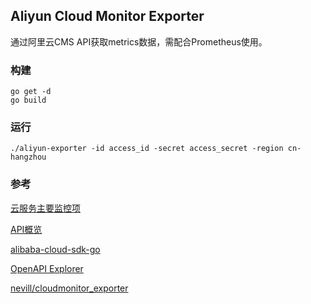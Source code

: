 ## Aliyun Cloud Monitor Exporter

通过阿里云CMS API获取metrics数据，需配合Prometheus使用。



### 构建

```
go get -d
go build
```



### 运行

```
./aliyun-exporter -id access_id -secret access_secret -region cn-hangzhou
```



### 参考

[云服务主要监控项](https://www.alibabacloud.com/help/zh/doc-detail/28619.htm?spm=a2c63.p38356.b99.119.1c4f38f4vw6wdV#title-ykw-yt8-lus)

[API概览](https://help.aliyun.com/document_detail/28617.html?spm=a2c4g.11186623.6.710.401d7084DesZNh)

[alibaba-cloud-sdk-go](https://github.com/aliyun/alibaba-cloud-sdk-go)

[OpenAPI Explorer](https://api.aliyun.com/#/?product=Cms&version=2019-01-01&api=DescribeMetricMetaList&params={}&tab=DEMO&lang=GO)

[nevill/cloudmonitor_exporter](https://github.com/nevill/cloudmonitor_exporter)

